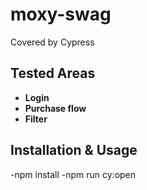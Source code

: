 # moxy-swag

Covered by Cypress

## Tested Areas

- **Login**
- **Purchase flow**
- **Filter**

## Installation & Usage
-npm install
-npm run cy:open
